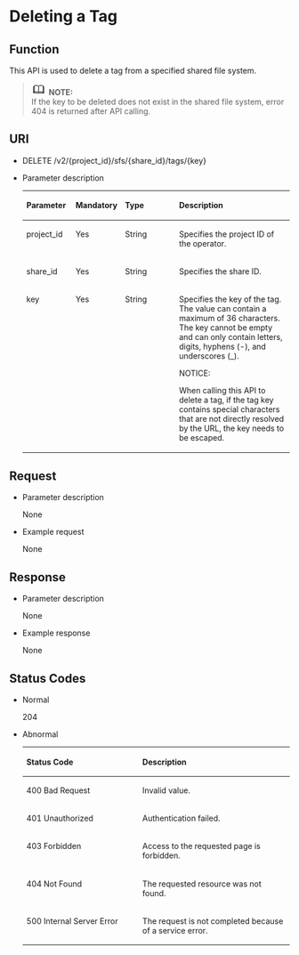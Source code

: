 # Deleting a Tag<a name="sfs_02_0038"></a>

## Function<a name="section10684447163819"></a>

This API is used to delete a tag from a specified shared file system.

>![](public_sys-resources/icon-note.gif) **NOTE:**   
>If the key to be deleted does not exist in the shared file system, error 404 is returned after API calling.  

## URI<a name="section1665327514513"></a>

-   DELETE /v2/\{project\_id\}/sfs/\{share\_id\}/tags/\{key\}
-   Parameter description

    <a name="table22021759152019"></a>
    <table><thead align="left"><tr id="row16139965152019"><th class="cellrowborder" valign="top" width="18.56%" id="mcps1.1.5.1.1"><p id="p17124101410431"><a name="p17124101410431"></a><a name="p17124101410431"></a>Parameter</p>
    </th>
    <th class="cellrowborder" valign="top" width="13.4%" id="mcps1.1.5.1.2"><p id="p1612415146430"><a name="p1612415146430"></a><a name="p1612415146430"></a>Mandatory</p>
    </th>
    <th class="cellrowborder" valign="top" width="21.65%" id="mcps1.1.5.1.3"><p id="p312416148432"><a name="p312416148432"></a><a name="p312416148432"></a>Type</p>
    </th>
    <th class="cellrowborder" valign="top" width="46.39%" id="mcps1.1.5.1.4"><p id="p3124181464318"><a name="p3124181464318"></a><a name="p3124181464318"></a>Description</p>
    </th>
    </tr>
    </thead>
    <tbody><tr id="row55089343152019"><td class="cellrowborder" valign="top" width="18.56%" headers="mcps1.1.5.1.1 "><p id="p1781134044818"><a name="p1781134044818"></a><a name="p1781134044818"></a>project_id</p>
    </td>
    <td class="cellrowborder" valign="top" width="13.4%" headers="mcps1.1.5.1.2 "><p id="p59952126152019"><a name="p59952126152019"></a><a name="p59952126152019"></a>Yes</p>
    </td>
    <td class="cellrowborder" valign="top" width="21.65%" headers="mcps1.1.5.1.3 "><p id="p24284048152019"><a name="p24284048152019"></a><a name="p24284048152019"></a>String</p>
    </td>
    <td class="cellrowborder" valign="top" width="46.39%" headers="mcps1.1.5.1.4 "><p id="p20850895152019"><a name="p20850895152019"></a><a name="p20850895152019"></a>Specifies the project ID of the operator.</p>
    </td>
    </tr>
    <tr id="row3119103219486"><td class="cellrowborder" valign="top" width="18.56%" headers="mcps1.1.5.1.1 "><p id="p1011933217487"><a name="p1011933217487"></a><a name="p1011933217487"></a>share_id</p>
    </td>
    <td class="cellrowborder" valign="top" width="13.4%" headers="mcps1.1.5.1.2 "><p id="p18120163210481"><a name="p18120163210481"></a><a name="p18120163210481"></a>Yes</p>
    </td>
    <td class="cellrowborder" valign="top" width="21.65%" headers="mcps1.1.5.1.3 "><p id="p11120113294813"><a name="p11120113294813"></a><a name="p11120113294813"></a>String</p>
    </td>
    <td class="cellrowborder" valign="top" width="46.39%" headers="mcps1.1.5.1.4 "><p id="p13120143211489"><a name="p13120143211489"></a><a name="p13120143211489"></a>Specifies the share ID.</p>
    </td>
    </tr>
    <tr id="row13326546105"><td class="cellrowborder" valign="top" width="18.56%" headers="mcps1.1.5.1.1 "><p id="p2334145420105"><a name="p2334145420105"></a><a name="p2334145420105"></a>key</p>
    </td>
    <td class="cellrowborder" valign="top" width="13.4%" headers="mcps1.1.5.1.2 "><p id="p133425414102"><a name="p133425414102"></a><a name="p133425414102"></a>Yes</p>
    </td>
    <td class="cellrowborder" valign="top" width="21.65%" headers="mcps1.1.5.1.3 "><p id="p1033414542104"><a name="p1033414542104"></a><a name="p1033414542104"></a>String</p>
    </td>
    <td class="cellrowborder" valign="top" width="46.39%" headers="mcps1.1.5.1.4 "><p id="p1233495451016"><a name="p1233495451016"></a><a name="p1233495451016"></a>Specifies the key of the tag. The value can contain a maximum of 36 characters. The key cannot be empty and can only contain letters, digits, hyphens (-), and underscores (_).</p>
    <div class="notice" id="note828312918357"><a name="note828312918357"></a><a name="note828312918357"></a><span class="noticetitle"> NOTICE: </span><div class="noticebody"><p id="p1128318923518"><a name="p1128318923518"></a><a name="p1128318923518"></a>When calling this API to delete a tag, if the tag key contains special characters that are not directly resolved by the URL, the key needs to be escaped.</p>
    </div></div>
    </td>
    </tr>
    </tbody>
    </table>


## Request<a name="section5063604914513"></a>

-   Parameter description

    None

-   Example request

    None


## Response<a name="section6408307814513"></a>

-   Parameter description

    None


-   Example response

    None


## Status Codes<a name="section4959408514513"></a>

-   Normal

    204

-   Abnormal

    <a name="table6245403714513"></a>
    <table><thead align="left"><tr id="row1507735814513"><th class="cellrowborder" valign="top" width="43.43%" id="mcps1.1.3.1.1"><p id="p1330652014513"><a name="p1330652014513"></a><a name="p1330652014513"></a>Status Code</p>
    </th>
    <th class="cellrowborder" valign="top" width="56.57%" id="mcps1.1.3.1.2"><p id="p408636314513"><a name="p408636314513"></a><a name="p408636314513"></a><strong id="b84235270615228"><a name="b84235270615228"></a><a name="b84235270615228"></a>Description</strong></p>
    </th>
    </tr>
    </thead>
    <tbody><tr id="row3477393214513"><td class="cellrowborder" valign="top" width="43.43%" headers="mcps1.1.3.1.1 "><p id="p6522508214513"><a name="p6522508214513"></a><a name="p6522508214513"></a>400 Bad Request</p>
    </td>
    <td class="cellrowborder" valign="top" width="56.57%" headers="mcps1.1.3.1.2 "><p id="p4874025614513"><a name="p4874025614513"></a><a name="p4874025614513"></a>Invalid value.</p>
    </td>
    </tr>
    <tr id="row3600912414513"><td class="cellrowborder" valign="top" width="43.43%" headers="mcps1.1.3.1.1 "><p id="p3105792214513"><a name="p3105792214513"></a><a name="p3105792214513"></a>401 Unauthorized</p>
    </td>
    <td class="cellrowborder" valign="top" width="56.57%" headers="mcps1.1.3.1.2 "><p id="p3266375714513"><a name="p3266375714513"></a><a name="p3266375714513"></a>Authentication failed.</p>
    </td>
    </tr>
    <tr id="row2553835814513"><td class="cellrowborder" valign="top" width="43.43%" headers="mcps1.1.3.1.1 "><p id="p5534113514513"><a name="p5534113514513"></a><a name="p5534113514513"></a>403 Forbidden</p>
    </td>
    <td class="cellrowborder" valign="top" width="56.57%" headers="mcps1.1.3.1.2 "><p id="p5344692014513"><a name="p5344692014513"></a><a name="p5344692014513"></a>Access to the requested page is forbidden.</p>
    </td>
    </tr>
    <tr id="row1126023214513"><td class="cellrowborder" valign="top" width="43.43%" headers="mcps1.1.3.1.1 "><p id="p3966357214513"><a name="p3966357214513"></a><a name="p3966357214513"></a>404 Not Found</p>
    </td>
    <td class="cellrowborder" valign="top" width="56.57%" headers="mcps1.1.3.1.2 "><p id="p5863278914513"><a name="p5863278914513"></a><a name="p5863278914513"></a>The requested resource was not found.</p>
    </td>
    </tr>
    <tr id="row1011562214513"><td class="cellrowborder" valign="top" width="43.43%" headers="mcps1.1.3.1.1 "><p id="p1405905414513"><a name="p1405905414513"></a><a name="p1405905414513"></a>500 Internal Server Error</p>
    </td>
    <td class="cellrowborder" valign="top" width="56.57%" headers="mcps1.1.3.1.2 "><p id="p6504160314513"><a name="p6504160314513"></a><a name="p6504160314513"></a>The request is not completed because of a service error.</p>
    </td>
    </tr>
    </tbody>
    </table>


